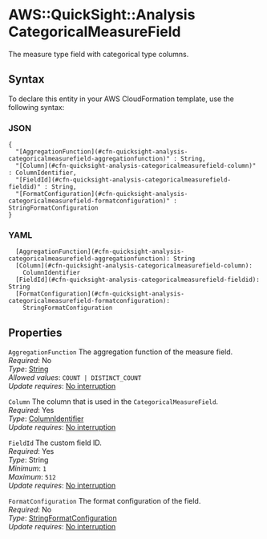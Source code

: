 # AWS::QuickSight::Analysis CategoricalMeasureField<a name="aws-properties-quicksight-analysis-categoricalmeasurefield"></a>

The measure type field with categorical type columns\.

## Syntax<a name="aws-properties-quicksight-analysis-categoricalmeasurefield-syntax"></a>

To declare this entity in your AWS CloudFormation template, use the following syntax:

### JSON<a name="aws-properties-quicksight-analysis-categoricalmeasurefield-syntax.json"></a>

```
{
  "[AggregationFunction](#cfn-quicksight-analysis-categoricalmeasurefield-aggregationfunction)" : String,
  "[Column](#cfn-quicksight-analysis-categoricalmeasurefield-column)" : ColumnIdentifier,
  "[FieldId](#cfn-quicksight-analysis-categoricalmeasurefield-fieldid)" : String,
  "[FormatConfiguration](#cfn-quicksight-analysis-categoricalmeasurefield-formatconfiguration)" : StringFormatConfiguration
}
```

### YAML<a name="aws-properties-quicksight-analysis-categoricalmeasurefield-syntax.yaml"></a>

```
  [AggregationFunction](#cfn-quicksight-analysis-categoricalmeasurefield-aggregationfunction): String
  [Column](#cfn-quicksight-analysis-categoricalmeasurefield-column):
    ColumnIdentifier
  [FieldId](#cfn-quicksight-analysis-categoricalmeasurefield-fieldid): String
  [FormatConfiguration](#cfn-quicksight-analysis-categoricalmeasurefield-formatconfiguration):
    StringFormatConfiguration
```

## Properties<a name="aws-properties-quicksight-analysis-categoricalmeasurefield-properties"></a>

`AggregationFunction` <a name="cfn-quicksight-analysis-categoricalmeasurefield-aggregationfunction"></a>
The aggregation function of the measure field\.  
_Required_: No  
_Type_: [String](aws-properties-quicksight-analysis-aggregationfunction.md)  
_Allowed values_: `COUNT | DISTINCT_COUNT`  
_Update requires_: [No interruption](https://docs.aws.amazon.com/AWSCloudFormation/latest/UserGuide/using-cfn-updating-stacks-update-behaviors.html#update-no-interrupt)

`Column` <a name="cfn-quicksight-analysis-categoricalmeasurefield-column"></a>
The column that is used in the `CategoricalMeasureField`\.  
_Required_: Yes  
_Type_: [ColumnIdentifier](aws-properties-quicksight-analysis-columnidentifier.md)  
_Update requires_: [No interruption](https://docs.aws.amazon.com/AWSCloudFormation/latest/UserGuide/using-cfn-updating-stacks-update-behaviors.html#update-no-interrupt)

`FieldId` <a name="cfn-quicksight-analysis-categoricalmeasurefield-fieldid"></a>
The custom field ID\.  
_Required_: Yes  
_Type_: String  
_Minimum_: `1`  
_Maximum_: `512`  
_Update requires_: [No interruption](https://docs.aws.amazon.com/AWSCloudFormation/latest/UserGuide/using-cfn-updating-stacks-update-behaviors.html#update-no-interrupt)

`FormatConfiguration` <a name="cfn-quicksight-analysis-categoricalmeasurefield-formatconfiguration"></a>
The format configuration of the field\.  
_Required_: No  
_Type_: [StringFormatConfiguration](aws-properties-quicksight-analysis-stringformatconfiguration.md)  
_Update requires_: [No interruption](https://docs.aws.amazon.com/AWSCloudFormation/latest/UserGuide/using-cfn-updating-stacks-update-behaviors.html#update-no-interrupt)
